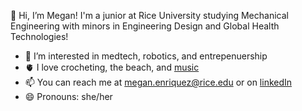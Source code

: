 👋 Hi, I’m Megan! I'm a junior at Rice University studying Mechanical Engineering with minors in Engineering Design and Global Health Technologies!
- 👀 I’m interested in medtech, robotics, and entrepenuership
- 🫀 I love crocheting, the beach, and [music](https://open.spotify.com/user/3boturif0d8et7yu2p5i89qsg?si=912ae2ae6774412a)
- 📫 You can reach me at [megan.enriquez@rice.edu](mailto:me52@rice.edu) or on [linkedIn](https://www.linkedin.com/in/megan-enriquez1?_l=en_US)
- 😄 Pronouns: she/her

<!---
meganenriquez/meganenriquez is a ✨ special ✨ repository because its `README.md` (this file) appears on your GitHub profile.
You can click the Preview link to take a look at your changes.
--->
